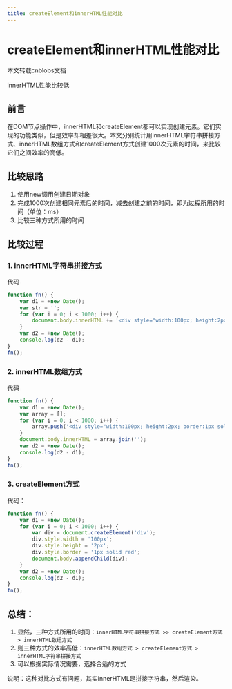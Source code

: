 ```yaml
---
title: createElement和innerHTML性能对比
---
```


# createElement和innerHTML性能对比

本文转载cnblobs文档


innerHTML性能比较低

## 前言

在DOM节点操作中，innerHTML和createElement都可以实现创建元素。它们实现的功能类似，但是效率却相差很大。本文分别统计用innerHTML字符串拼接方式、innerHTML数组方式和createElement方式创建1000次元素的时间，来比较它们之间效率的高低。

## 比较思路

1. 使用new调用创建日期对象
2. 完成1000次创建相同元素后的时间，减去创建之前的时间，即为过程所用的时间（单位：ms）
3. 比较三种方式所用的时间

## 比较过程

### 1. innerHTML字符串拼接方式

代码

```jsx
function fn() {
    var d1 = +new Date();
    var str = '';
    for (var i = 0; i < 1000; i++) {
        document.body.innerHTML += '<div style="width:100px; height:2px; border:1px solid blue;"></div>';
    }
    var d2 = +new Date();
    console.log(d2 - d1);
}
fn();
```


### 2. innerHTML数组方式

代码

```jsx
function fn() {
    var d1 = +new Date();
    var array = [];
    for (var i = 0; i < 1000; i++) {
        array.push('<div style="width:100px; height:2px; border:1px solid blue;"></div>');
    }
    document.body.innerHTML = array.join('');
    var d2 = +new Date();
    console.log(d2 - d1);
}
fn();
```




### 3. createElement方式

代码：

```jsx
function fn() {
    var d1 = +new Date();
    for (var i = 0; i < 1000; i++) {
        var div = document.createElement('div');
        div.style.width = '100px';
        div.style.height = '2px';
        div.style.border = '1px solid red';
        document.body.appendChild(div);
    }
    var d2 = +new Date();
    console.log(d2 - d1);
}
fn();
```


## 总结：

1. 显然，三种方式所用的时间：`innerHTML字符串拼接方式 >> createElement方式 > innerHTML数组方式`
2. 则三种方式的效率高低：`innerHTML数组方式 > createElement方式 > innerHTML字符串拼接方式`
3. 可以根据实际情况需要，选择合适的方式

说明：这种对比方式有问题，其实innerHTML是拼接字符串，然后渲染。
